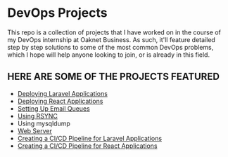 # DevOps Projects

This repo is a collection of projects that I have worked on in the course of my DevOps internship at Oaknet Business. As such, it'll feature detailed step by step solutions to some of the most common DevOps problems, which I hope will help anyone looking to join, or is already in this field. 
## HERE ARE SOME OF THE PROJECTS FEATURED

* [Deploying Laravel Applications](https://github.com/Diana725/DevOps-Projects/blob/main/Deploying%20Laravel%20Applications.md)
* [Deploying React Applications](https://github.com/Diana725/DevOps-Projects/blob/main/Deploying%20React%20Applications.md)
* [Setting Up Email Queues](https://github.com/Diana725/DevOps-Projects/blob/main/Setting%20Up%20Email%20Queues.md)
* [Using RSYNC](https://github.com/Diana725/DevOps-Projects/blob/main/Using%20RSYNC.md)
* Using mysqldump
* [Web Server](https://github.com/Diana725/DevOps-Projects/blob/main/Web%20Server.md)
* [Creating a CI/CD Pipeline for Laravel Applications](https://github.com/Diana725/DevOps-Projects/blob/main/Creating%20a%20CICD%20Pipeline%20for%20Laravel%20Applications.md)
* [Creating a CI/CD Pipeline for React Applications](https://github.com/Diana725/DevOps-Projects/blob/main/Creating%20a%20CICD%20Pipeline%20for%20React%20Applications.md)
